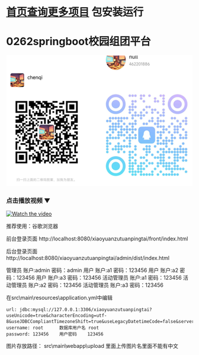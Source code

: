# [首页查询更多项目](https://github.com/GraduationProject-springboot) 包安装运行


# 0262springboot校园组团平台

![picture](https://raw.githubusercontent.com/GraduationProject-springboot/.github/main/img/wx.png)

### 点击播放视频 ▼
[![Watch the video](https://i.sstatic.net/Vp2cE.png)](https://www.bilibili.com/video/BV1jqaLe1EbH?p=29)


推荐使用：谷歌浏览器

前台登录页面
http://localhost:8080/xiaoyuanzutuanpingtai/front/index.html

后台登录页面
http://localhost:8080/xiaoyuanzutuanpingtai/admin/dist/index.html

管理员				账户:admin 		密码：admin
用户				账户:a1 		密码：123456
用户				账户:a2 		密码：123456
用户				账户:a3 		密码：123456
活动管理员				账户:a1 		密码：123456
活动管理员				账户:a2 		密码：123456
活动管理员				账户:a3 		密码：123456

在src\main\resources\application.yml中编辑

	url: jdbc:mysql://127.0.0.1:3306/xiaoyuanzutuanpingtai?useUnicode=true&characterEncoding=utf-8&useJDBCCompliantTimezoneShift=true&useLegacyDatetimeCode=false&serverTimezone=GMT%2B8
	username: root	    数据库用户名 root
	password: 123456	用户密码    123456


图片存放路径： src\main\webapp\upload 里面上传图片名里面不能有中文











